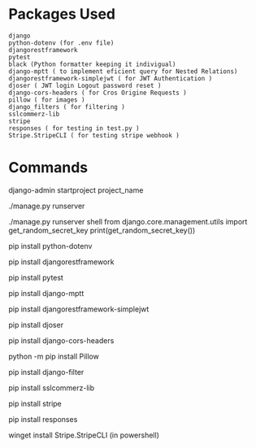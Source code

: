 # Packages Used
    django
    python-dotenv (for .env file)
    djangorestframework
    pytest
    black (Python formatter keeping it indivigual)
    django-mptt ( to implement eficient query for Nested Relations)
    djangorestframework-simplejwt ( for JWT Authentication )
    djoser ( JWT login Logout password reset )
    django-cors-headers ( for Cros Origine Requests )
    pillow ( for images )
    django_filters ( for filtering )
    sslcommerz-lib  
    stripe
    responses ( for testing in test.py )
    Stripe.StripeCLI ( for testing stripe webhook )


# Commands
django-admin startproject project_name

./manage.py runserver

./manage.py runserver shell
from django.core.management.utils import get_random_secret_key
print(get_random_secret_key())

pip install python-dotenv

pip install djangorestframework

pip install pytest

pip install django-mptt

pip install djangorestframework-simplejwt

pip install djoser

pip install django-cors-headers

python -m pip install Pillow

pip install django-filter

pip install sslcommerz-lib

pip install stripe

pip install responses

winget install Stripe.StripeCLI (in powershell)